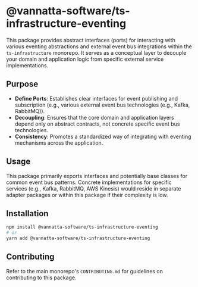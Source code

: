 # @vannatta-software/ts-infrastructure-eventing

This package provides abstract interfaces (ports) for interacting with various eventing abstractions and external event bus integrations within the `ts-infrastructure` monorepo. It serves as a conceptual layer to decouple your domain and application logic from specific external service implementations.

## Purpose

*   **Define Ports**: Establishes clear interfaces for event publishing and subscription (e.g., various external event bus technologies (e.g., Kafka, RabbitMQ)).
*   **Decoupling**: Ensures that the core domain and application layers depend only on abstract contracts, not concrete specific event bus technologies.
*   **Consistency**: Promotes a standardized way of integrating with eventing mechanisms across the application.

## Usage

This package primarily exports interfaces and potentially base classes for common event bus patterns. Concrete implementations for specific services (e.g., Kafka, RabbitMQ, AWS Kinesis) would reside in separate adapter packages or within this package if their complexity is low.

## Installation

```bash
npm install @vannatta-software/ts-infrastructure-eventing
# or
yarn add @vannatta-software/ts-infrastructure-eventing
```

## Contributing

Refer to the main monorepo's `CONTRIBUTING.md` for guidelines on contributing to this package.
